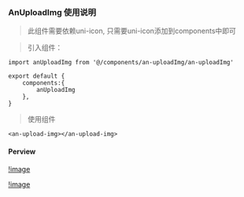 ### AnUploadImg 使用说明

> 此组件需要依赖uni-icon, 只需要uni-icon添加到components中即可

> 引入组件：
```
import anUploadImg from '@/components/an-uploadImg/an-uploadImg'

export default {
	components:{
		anUploadImg
	},
}
```
>使用组件
```
<an-upload-img></an-upload-img>
```

#### Perview

[!image](https://github.com/andotorg/uniapp_an-uploadImg/blob/master/perview.png)

[!image](https://github.com/andotorg/uniapp_an-uploadImg/blob/master/store.png)
